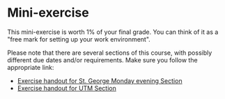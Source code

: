 # Mini-exercise #

This mini-exercise is worth 1% of your final grade. You can think of it as a "free mark for setting up your work environment".

Please note that there are several sections of this course, with possibly different due dates and/or requirements. Make sure you follow the appropriate link:

 * [Exercise handout for St. George Monday evening Section](https://github.com/csc301-fall2014/mini-exercise/tree/st-george-evening-section)
 * [Exercise handout for UTM Section](https://github.com/csc301-fall2014/mini-exercise/tree/utm-section)
